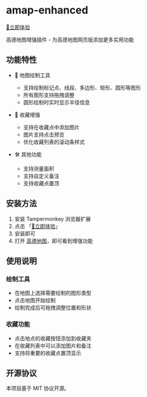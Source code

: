 # amap-enhanced

[🚀立即体验](https://github.com/eric-gitta-moore/amap-enhanced/raw/main/src/amap.user.js)

高德地图增强插件 - 为高德地图网页版添加更多实用功能

## 功能特性

- 🎨 地图绘制工具
  - 支持绘制标记点、线段、多边形、矩形、圆形等图形
  - 所有图形支持拖拽调整
  - 圆形绘制时实时显示半径信息

- 📸 收藏增强
  - 支持在收藏点中添加图片
  - 图片支持点击预览
  - 优化收藏列表的滚动条样式

- 🛠 其他功能
  - 支持测量面积
  - 支持自定义备注
  - 支持收藏点置顶

## 安装方法

1. 安装 Tampermonkey 浏览器扩展
2. 点击 「[🚀立即体验](https://github.com/eric-gitta-moore/amap-enhanced/raw/main/src/amap.user.js)」
3. 安装即可
4. 打开 [高德地图](https://www.amap.com/)，即可看到增强功能

## 使用说明

### 绘制工具

- 在地图上选择需要绘制的图形类型
- 点击地图开始绘制
- 绘制完成后可拖拽调整位置和形状

### 收藏功能

- 点击地点的收藏按钮添加到收藏夹
- 在收藏列表中可以添加图片和备注
- 支持将重要的收藏点置顶显示

## 开源协议

本项目基于 MIT 协议开源。
